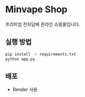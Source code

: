 
# Minvape Shop

프리미엄 전자담배 온라인 쇼핑몰입니다.

## 실행 방법

```bash
pip install -r requirements.txt
python app.py
```

## 배포

- Render 사용
